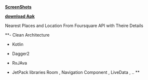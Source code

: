  
 
 
[**ScreenShots** ](http://sanaebadi.info/balad/ScreenShots.png)

[**download Apk**](http://sanaebadi.info/balad/app-release.apk)
 
 Nearest Places and Location From Foursquare API with Theire Details 
 
 
 **- Clean Architecture
 
 - Kotlin

 - Dagger2

 - RxJAva

 - JetPack libraries Room , Navigation Component , LiveData , ..
**





